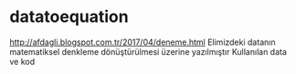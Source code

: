 # datatoequation
http://afdagli.blogspot.com.tr/2017/04/deneme.html
Elimizdeki datanın matematiksel denkleme dönüştürülmesi üzerine yazılmıştır
Kullanılan data ve kod
